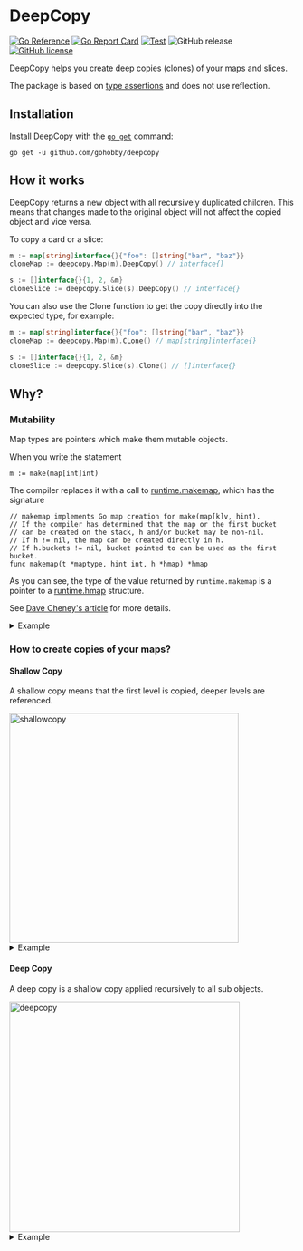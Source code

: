 # DeepCopy

[![Go Reference](https://pkg.go.dev/badge/github.com/gohobby/deepcopy.svg)](https://pkg.go.dev/github.com/gohobby/deepcopy)
[![Go Report Card](https://goreportcard.com/badge/github.com/gohobby/deepcopy)](https://goreportcard.com/report/github.com/gohobby/deepcopy)
[![Test](https://github.com/gohobby/deepcopy/actions/workflows/test.yml/badge.svg)](https://github.com/gohobby/deepcopy/actions/workflows/test.yml)
![GitHub release](https://img.shields.io/github/v/release/gohobby/deepcopy)
[![GitHub license](https://img.shields.io/github/license/gohobby/deepcopy?color=yellow)](https://github.com/gohobby/deepcopy/blob/main/LICENSE)

DeepCopy helps you create deep copies (clones) of your maps and slices.

The package is based on [type assertions](https://golang.org/ref/spec#Type_assertions) and does not use reflection.

## Installation

Install DeepCopy with the [`go get`](https://pkg.go.dev/cmd/go#hdr-Add_dependencies_to_current_module_and_install_them)
command:

```shell
go get -u github.com/gohobby/deepcopy
```

## How it works

DeepCopy returns a new object with all recursively duplicated children. This means that changes made to the original
object will not affect the copied object and vice versa.

To copy a card or a slice:

```go
m := map[string]interface{}{"foo": []string{"bar", "baz"}}
cloneMap := deepcopy.Map(m).DeepCopy() // interface{}

s := []interface{}{1, 2, &m}
cloneSlice := deepcopy.Slice(s).DeepCopy() // interface{}
```

You can also use the Clone function to get the copy directly into the expected type, for example:

```go
m := map[string]interface{}{"foo": []string{"bar", "baz"}}
cloneMap := deepcopy.Map(m).CLone() // map[string]interface{}

s := []interface{}{1, 2, &m}
cloneSlice := deepcopy.Slice(s).Clone() // []interface{}
```

## Why?

### Mutability

Map types are pointers which make them mutable objects.

When you write the statement

`m := make(map[int]int)`

The compiler replaces it with a call
to [runtime.makemap](https://cs.opensource.google/go/go/+/master:src/runtime/map.go;l=304;drc=6f327f7b889b81549d551ce6963067267578bd70), which has the signature

    // makemap implements Go map creation for make(map[k]v, hint).
    // If the compiler has determined that the map or the first bucket
    // can be created on the stack, h and/or bucket may be non-nil.
    // If h != nil, the map can be created directly in h.
    // If h.buckets != nil, bucket pointed to can be used as the first bucket.
    func makemap(t *maptype, hint int, h *hmap) *hmap

As you can see, the type of the value returned by `runtime.makemap` is a pointer to
a [runtime.hmap](https://cs.opensource.google/go/go/+/master:src/runtime/map.go;l=116;drc=6f327f7b889b81549d551ce6963067267578bd70)
structure.

See [Dave Cheney's article](https://dave.cheney.net/2017/04/30/if-a-map-isnt-a-reference-variable-what-is-it) for more
details.

<details><summary>Example</summary>
<p>

```go
package main

import "fmt"

func main() {
	obj := map[string]int{"one": 1, "two": 2}

	obj2 := obj

	fmt.Printf("(obj)  %v\n(obj2) %v\n\n",
		obj,  // map[one:1 two:2]
		obj2, // map[one:1 two:2]
	)

	obj2["three"] = 3

	fmt.Printf("(obj2) %v\n", obj2)
	// map[one:1 three:3 two:2] <-- ✅
	fmt.Printf("(obj)  %v\n", obj)
	// map[one:1 three:3 two:2] <-- ❌
}
```

[Run this code in GoPlayground](https://play.golang.org/p/cLd5MJEagSI)

</p>
</details>

### How to create copies of your maps?

#### Shallow Copy

A shallow copy means that the first level is copied, deeper levels are referenced.

<img width="405" alt="shallowcopy" src="https://user-images.githubusercontent.com/27848278/143790856-38ba7f3c-0664-4d89-bf1f-62f8763df874.png">

<details><summary>Example</summary>
<p>

```go
package main

import "fmt"

var nestedObject = map[string]interface{}{
	"flag": "🇫🇷",
	"country": map[string]interface{}{
		"city": "Paris",
	},
}

func main() {
	// Shallow Copy
	shallowClone := make(map[string]interface{}, len(nestedObject))

	for k, v := range nestedObject {
		shallowClone[k] = v
	}

	// Change of the cloned object
	shallowClone["flag"] = "🇮🇹"
	shallowClone["country"].(map[string]interface{})["city"] = "Roma"

	fmt.Printf("%v\n", shallowClone)
	// map[country:map[city:Roma] flag:🇮🇹] <-- ✅

	fmt.Printf("%v\n\n", nestedObject)
	// map[country:map[city:Roma] flag:🇫🇷] <-- ❌ was mutated

	fmt.Printf("%p\n", shallowClone["country"]) // 0xc0000121e0
	fmt.Printf("%p\n", nestedObject["country"]) // 0xc0000121e0
}
```

[Run this code in GoPlayground](https://play.golang.org/p/cO76jZGPSzy)

</p>
</details>

#### Deep Copy

A deep copy is a shallow copy applied recursively to all sub objects.

<img width="407" alt="deepcopy" src="https://user-images.githubusercontent.com/27848278/143790774-4529a437-5bd7-4df0-ad35-9ae675480852.png">

<details><summary>Example</summary>
<p>

```go
package main

import (
	"fmt"

	"github.com/gohobby/deepcopy"
)

var nestedObject = map[string]interface{}{
	"flag": "🇫🇷",
	"country": map[string]interface{}{
		"city": "Paris",
	},
}

func main() {
	// Deep Copy
	deepClone := deepcopy.Map(nestedObject).Clone()

	// Change of the cloned object
	deepClone["flag"] = "🇮🇹"
	deepClone["country"].(map[string]interface{})["city"] = "Roma"

	fmt.Printf("%v\n", deepClone)
	// map[country:map[city:Roma] flag:🇮🇹] <-- ✅

	fmt.Printf("%v\n\n", nestedObject)
	// map[country:map[city:Paris] flag:🇫🇷] <-- ✅

	fmt.Printf("%p\n", deepClone["country"])    // 0xc000012240
	fmt.Printf("%p\n", nestedObject["country"]) // 0xc0000121e0
}
```

[Run this code in GoPlayground](https://play.golang.org/p/g9lVC9I04sO)

</p>
</details>
